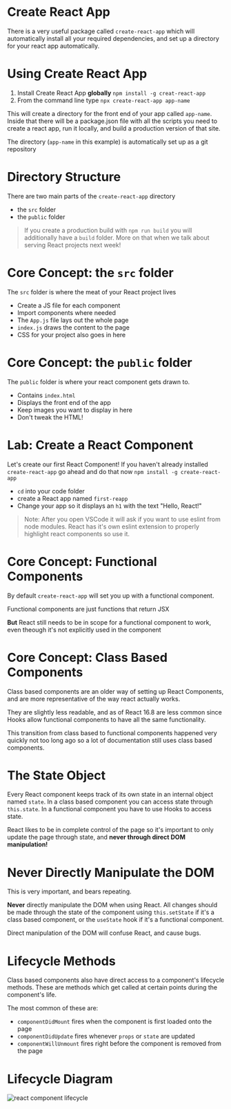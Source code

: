 # Create React App

There is a very useful package called `create-react-app` which will automatically install all your required dependencies, and set up a directory for your react app automatically.

# Using Create React App

1. Install Create React App **globally** `npm install -g creat-react-app`
2. From the command line type `npx create-react-app app-name`

This will create a directory for the front end of your app called `app-name`. Inside that there will be a package.json file with all the scripts you need to create a react app, run it locally, and build a production version of that site.

The directory (`app-name` in this example) is automatically set up as a git repository

# Directory Structure

There are two main parts of the `create-react-app` directory

- the `src` folder
- the `public` folder

> If you create a production build with `npm run build` you will additionally have a `build` folder. More on that when we talk about serving React projects next week!

# Core Concept: the `src` folder

The `src` folder is where the meat of your React project lives

- Create a JS file for each component
- Import components where needed
- The `App.js` file lays out the whole page
- `index.js` draws the content to the page
- CSS for your project also goes in here

# Core Concept: the `public` folder

The `public` folder is where your react component gets drawn to.

- Contains `index.html`
- Displays the front end of the app
- Keep images you want to display in here
- Don't tweak the HTML!

# Lab: Create a React Component

Let's create our first React Component!  If you haven't already installed `create-react-app` go ahead and do that now `npm install -g create-react-app`

- `cd` into your code folder
- create a React app named `first-reapp`
- Change your app so it displays an `h1` with the text "Hello, React!"

>Note: After you open VSCode it will ask if you want to use eslint from node modules. React has it's own eslint extension to properly highlight react components so use it.

# Core Concept: Functional Components

By default `create-react-app` will set you up with a functional component.

Functional components are just functions that return JSX

**But** React still needs to be in scope for a functional component to work, even theough it's not explicitly used in the component

# Core Concept: Class Based Components

Class based components are an older way of setting up React Components, and are more representative of the way react actually works.

They are slightly less readable, and as of React 16.8 are less common since Hooks allow functional components to have all the same functionality.

This transition from class based to functional components happened very quickly not too long ago so a lot of documentation still uses class based components.

# The State Object

Every React component keeps track of its own state in an internal object named `state`. In a class based component you can access state through `this.state`. In a functional component you have to use Hooks to access state.

React likes to be in complete control of the page so it's important to only update the page through state, and **never through direct DOM manipulation!**

# Never Directly Manipulate the DOM

This is very important, and bears repeating.

**Never** directly manipulate the DOM when using React. All changes should be made through the state of the component using `this.setState` if it's a class based component, or the `useState` hook if it's a functional component.

Direct manipulation of the DOM will confuse React, and cause bugs.

# Lifecycle Methods

Class based components also have direct access to a component's lifecycle methods. These are methods which get called at certain points during the component's life.

The most common of these are:

- `componentDidMount` fires when the component is first loaded onto the page
- `componentDidUpdate` fires whenever `props` or `state` are updated
- `componentWillUnmount` fires right before the component is removed from the page

# Lifecycle Diagram

![react component lifecycle](/images/react-component-lifecycle.png)
